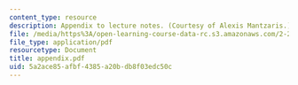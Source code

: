 ```yaml
---
content_type: resource
description: Appendix to lecture notes. (Courtesy of Alexis Mantzaris.)
file: /media/https%3A/open-learning-course-data-rc.s3.amazonaws.com/2-29-numerical-marine-hydrodynamics-13-024-spring-2003/5a2ace85afbf4385a20bdb8f03edc50c_appendix.pdf
file_type: application/pdf
resourcetype: Document
title: appendix.pdf
uid: 5a2ace85-afbf-4385-a20b-db8f03edc50c
---
```


